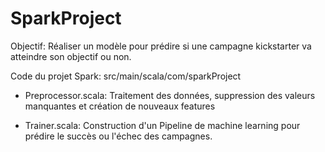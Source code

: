 # SparkProject

Objectif: Réaliser un modèle pour prédire si une campagne kickstarter va atteindre son objectif ou non.

Code du projet Spark:
src/main/scala/com/sparkProject

- Preprocessor.scala:
Traitement des données, suppression des valeurs manquantes et création de nouveaux features

- Trainer.scala:
Construction d'un Pipeline de machine learning pour prédire le succès ou l'échec des campagnes.
